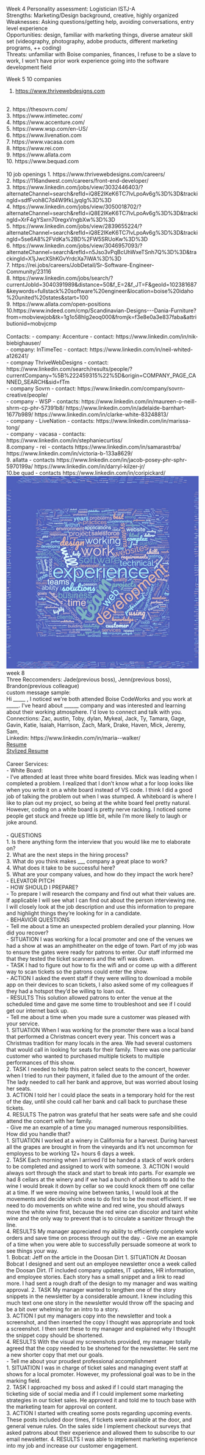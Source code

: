 Week 4
Personality assessment: Logistician ISTJ-A
<br>
Strengths: Marketing/Design background, creative, highly organized
<br>
Weaknesses: Asking questions/getting help, avoiding conversations, entry level experience
<br>
Opportunities: design, familiar with marketing things, diverse amateur skill set (videography, photography, adobe products, different marketing programs, ++ coding)
<br>
Threats: unfamiliar with Boise companies, finances, I refuse to be a slave to work, I won’t have prior work experience going into the software development field

Week 5
10 companies
1. https://www.thrivewebdesigns.com
<br>
2. https://thesovrn.com/
<br>
3. https://www.intimetec.com/
<br>
4. https://www.accenture.com/
<br>
5. https://www.wsp.com/en-US/
<br>
6. https://www.livenation.com
<br>
7. https://www.vacasa.com
<br>
8. https://www.rei.com
<br>
9. https://www.allata.com
<br>
10. https://www.bequad.com
<br>
<br>
10 job openings
1. https://www.thrivewebdesigns.com/careers/
<br>
2. https://116andwest.com/careers/front-end-developer/
<br>
3. https://www.linkedin.com/jobs/view/3032446403/?alternateChannel=search&refId=iQ8E2IKeK6TC7lvLpoAv6g%3D%3D&trackingId=sdfFvoh8C7d4W9fkLjyqIg%3D%3D
<br>
4. https://www.linkedin.com/jobs/view/3050018702/?alternateChannel=search&refId=iQ8E2IKeK6TC7lvLpoAv6g%3D%3D&trackingId=XrF4gYSxrn70regxVngbXw%3D%3D
<br>
5. https://www.linkedin.com/jobs/view/2839655224/?alternateChannel=search&refId=iQ8E2IKeK6TC7lvLpoAv6g%3D%3D&trackingId=5se6A8%2FVdKa%2BD%2FW5SRUoKw%3D%3D
<br>
6. https://www.linkedin.com/jobs/view/3046957093/?alternateChannel=search&refId=n5Jso3vPqBcUhWxeTSnh7Q%3D%3D&trackingId=X1jJwcXShKGvYrdcXa7iWA%3D%3D
<br>
7. https://rei.jobs/careers/JobDetail/Sr-Software-Engineer-Community/23116
<br>
8. https://www.linkedin.com/jobs/search/?currentJobId=3040391989&distance=50&f_E=2&f_JT=F&geoId=102381687&keywords=fullstack%20software%20engineer&location=boise%20idaho%20united%20states&start=100
<br>
9. https://www.allata.com/open-positions
<br>
10.https://www.indeed.com/cmp/Scandinavian-Designs---Dania-Furniture?from=mobviewjob&tk=1g1o58hlg2eoq000&fromjk=f3e8e0a3e837faba&attributionid=mobvjcmp
<br>
<br>
Contacts:
- company: Accenture - contact: https://www.linkedin.com/in/nik-biebighauser/
<br>
- company: InTimeTec - contact:  https://www.linkedin.com/in/neil-whited-a126241/
<br>
- compnay ThriveWebDesigns - contact: https://www.linkedin.com/search/results/people/?currentCompany=%5B%222459315%22%5D&origin=COMPANY_PAGE_CANNED_SEARCH&sid=fTm
<br>
- company Sovrn - contact: https://www.linkedin.com/company/sovrn-creative/people/
<br>
- company - WSP - contacts:
https://www.linkedin.com/in/maureen-o-neill-shrm-cp-phr-57391b8/
https://www.linkedin.com/in/adelaide-barnhart-1677b989/
https://www.linkedin.com/in/clarke-white-83248813/
<br>
- company - LiveNation - contacts:
https://www.linkedin.com/in/marissa-tong/
<br>
- company - vacasa - contacts: 
https://www.linkedin.com/in/stephaniecurtiss/
<br>
8.company - rei - contacts https://www.linkedin.com/in/samarastrba/
https://www.linkedin.com/in/victoria-b-133a8629/
<br>
9. allatta - contacts
https://www.linkedin.com/in/jacob-posey-phr-sphr-5970199a/
https://www.linkedin.com/in/darryl-kilzer-jr/
<br>
10.be quad - contacts
https://www.linkedin.com/in/coripickard/

<img src="assets/wordcloud.jpg">
<br>
week 8
<br>
Three Reccomenders: Jade(previous boss), Jenn(previous boss), Brandon(previous colleague)
<br>
custom message sample:
<br>
Hi _____ , I noticed we're both attended Boise CodeWorks and you work at _____. I've heard about ______ company and was interested and learning about their working atmosphere. I'd love to connect and talk with you.
<br>
Connections:
Zac, austin, Toby, dylan, Mykeal, Jack, Ty, Tamara, Gage, Gavin, Katie, Isaiah, Harrison, Zach, Mark, Drake, Haven, Mick, Jeremy, Sam, 
<br>
Linkedin: https://www.linkedin.com/in/maria--walker/
<br>
<a href="assets/MariaResume.pdf">Resume</a>
<br>
<a href="assets/MariaWResume.pdf">Stylized Resume</a><br> <br>
Career Services:<br>
- White Board:<br>
    - I’ve attended at least three white board firesides. Mick was leading when I completed a problem. I realized that I don’t know what a for loop looks like when you write it on a white board instead of VS code. I think I did a good job of talking the problem out when I was stumped. A whiteboard is where I like to plan out my project, so being at the white board feel pretty natural. However, coding on a white board is pretty nerve racking. I noticed some people get stuck and freeze up little bit, while I’m more likely to laugh or joke around.<br><br>
- QUESTIONS<br>
    1. Is there anything form the interview that you would like me to elaborate on?<br>
    2. What are the next steps in the hiring process?<br>
    3. What do you think makes ___ company a great place to work?<br>
    4. What does it take to be successful here?<br>
    5. What are your company values, and how do they impact the work here?<br>
- ELEVATOR PITCH<br>
- HOW SHOULD I PREPARE?<br>
- To prepare I will research the company and find out what their values are. If applicable I will see what I can find out about the person interviewing me. I will closely look at the job description and use this information to prepare and highlight things they’re looking for in a candidate. <br>
- BEHAVIOR QUESTIONS<br>
- Tell me about a time an unexpected problem derailed your planning. How did you recover?<br>
    - SITUATION I was working for a local promoter and one of the venues we had a show at was an amphitheater on the edge of town. Part of my job was to ensure the gates were ready for patrons to enter. Our staff informed me that they tested the ticket scanners and the wifi was down. <br>
    - TASK I had to figure out how to fix the wifi and or come up with a different way to scan tickets so the patrons could enter the show.<br>
    - ACTION I asked the event staff if they were willing to download a mobile app on their devices to scan tickets, I also asked some of my colleagues if they had a hotspot they’d be willing to loan out. <br>
    - RESULTS This solution allowed patrons to enter the venue at the scheduled time and gave me some time to troubleshoot and see if I could get our internet back up. <br>
- Tell me about a time when you made sure a customer was pleased with your service. <br>
    1. SITUATION When I was working for the promoter there was a local band that performed a Christmas concert every year. This concert was a Christmas tradition for many locals in the area. We had several customers that would call in looking for seats for their family. There was one particular customer who wanted to purchased multiple tickets to multiple performances of this show. <br>
    2. TASK I needed to help this patron select seats to the concert, however when I tried to run their payment, it failed due to the amount of the order. The lady needed to call her bank and approve, but was worried about losing her seats. <br>
    3. ACTION I told her I could place the seats in a temporary hold for the rest of the day, until she could call her bank and call back to purchase these tickets. <br>
    4. RESULTS The patron was grateful that her seats were safe and she could attend the concert with her family. <br>
- Give me an example of a time you managed numerous responsibilities. How did you handle that?<br>
    1. SITUATION I worked at a winery in California for a harvest. During harvest all the grapes are brought in from the vineyards and it’s not uncommon for employess to be working 12+ hours 6 days a week. <br>
    2. TASK Each morning when I arrived I’d be handed a stack of work orders to be completed and assigned to work with someone.
    3. ACTION I would always sort through the stack and start to break into parts. For example we had 8 cellars at the winery and if we had a bunch of additions to add to the wine I would break it down by cellar so we could knock them off one cellar at a time. If we were moving wine between tanks, I would look at the movements and decide which ones to do first to be the most efficient. If we need to do movements on white wine and red wine, you should always move the white wine first, because the red wine can discolor and taint white wine and the only way to prevent that is to circulate a sanitizer through the line. <br>
    4. RESULTS My manager appreciated my ability to efficiently complete work orders and save time on process through out the day. 
- Give me an example of a time when you were able to successfully persuade someone at work to see things your way.<br>
        1. Bobcat: Jeff on the article in the Doosan Dirt
    1. SITUATION At Doosan Bobcat I designed and sent out an employee newsletter once a week called the Doosan Dirt. IT included company updates, IT updates, HR information, and employee stories. Each story has a small snippet and a link to read more. I had sent a rough draft of the design to my manager and was waiting approval. 
    2. TASK My manager wanted to lengthen one of the story snippets in the newsletter by a considerable amount. I knew including this much text one one story in the newsletter would throw off the spacing and be a bit over whelming for an intro to a story. <br>
    3. ACTION I put my managers copy into the newsletter and took a screenshot, and then inserted the copy I thought was appropriate and took a screenshot. I then sent these to my manager and explained why I thought the snippet copy should be shortened. <br>
    4. RESULTS With the visual my screenshots provided, my manager totally agreed  that the copy needed to be shortened for the newsletter. He sent me a new shorter copy that met our goals. <br>
- Tell me about your proudest professional accomplishment<br>
    1. SITUATION I was in charge of ticket sales and managing event staff at shows for a local promoter. However, my professional goal was to be in the marking field. <br>
    2. TASK I approached my boss and asked if I could start managing the ticketing side of social media and if I could implement some marketing strategies in our ticket sales. He approved it and told me to touch base with the marketing team for approval on content. <br>
    3. ACTION I started with creating some posts regarding upcoming events. These posts included door times, if tickets were available at the door, and general venue rules. On the sales side I implement checkout surveys that asked patrons about their experience and allowed them to subscribe to our email newsletter. 
    4. RESULTS I was able to implement marketing experience into my job and increase our customer engagement. <br>
